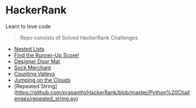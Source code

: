 # HackerRank
Learn to love code
> Repo consists of Solved HackerRank Challenges
 * [Nested Lists](https://github.com/prasanthi/HackerRank/blob/master/Python%20Challenges/Nested_Lists.py)
 * [Find the Runner-Up Score!](https://github.com/prasanthi/HackerRank/blob/master/Python%20Challenges/Runner_up_score.py)
 * [Designer Door Mat](https://github.com/prasanthi/HackerRank/blob/master/Python%20Challenges/designer_door_mat.py)
 * [Sock Merchant](https://github.com/prasanthi/HackerRank/blob/master/Python%20Challenges/Sock_Merchant_Solution.py)
 * [Counting Valleys](https://github.com/prasanthi/HackerRank/blob/master/Python%20Challenges/counting_valleys.py)
 * [Jumping on the Clouds](https://github.com/prasanthi/HackerRank/blob/master/Python%20Challenges/jumping_on_the_clouds.py)
 * [Repeated String] (https://github.com/prasanthi/HackerRank/blob/master/Python%20Challenges/repeated_string.py)
